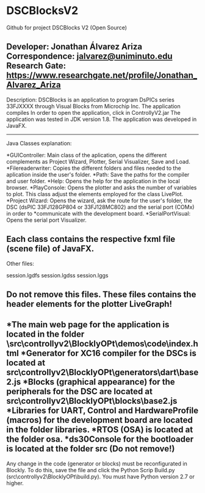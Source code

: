 # DSCBlocksV2
Github for project DSCBlocks V2 (Open Source)



Developer: Jonathan Álvarez Ariza
Correspondence: jalvarez@uniminuto.edu
Research Gate: https://www.researchgate.net/profile/Jonathan_Alvarez_Ariza
------------------------------------------------------------------------------------------------------------------------------------------
Description: DSCBlocks is an application to program DsPICs series 33FJXXXX through Visual Blocks from Microchip Inc. The application compiles 
In order to open the application, click in ControllyV2.jar
The application was tested in JDK version 1.8. The application was developed in JavaFX.

------------------------------------------------------------------------------------------------------------------------------------------
Java Classes explanation:

*GUIController: Main class of the aplication, opens the different complements as Project Wizard, Plotter, Serial Visualizer, Save and Load.
*Filereaderwriter: Copies the different folders and files needed to the aplication inside the user's folder. 
*Path: Save the paths for the compiler and user folder.
*Help: Opens the help for the application in the local browser.
*PlayConsole: Opens the plotter and asks the number of variables to plot. This class adjust the elements employed for the class LivePlot.
*Project Wizard: Opens the wizard, ask the route for the user's folder, the DSC (dsPIC 33FJ128GP804 or 33FJ128MC802) and the serial port (COMx) in order to 
*communicate with the development board.
*SerialPortVisual: Opens the serial port Visualizer. 

Each class contains the respective fxml file (scene file) of JavaFX.
--------------------------------------------------------------------------------------------------------------------------------------------
Other files:

session.lgdfs
session.lgdss
session.lggs

Do not remove this files. These files contains the header elements for the plotter LiveGraph!
-------------------------------------------------------------------------------------------------------------------------------------------

*The main web page for the application is located in the folder \src\controllyv2\BlocklyOPt\demos\code\index.html
*Generator for XC16 compiler for the DSCs is located at src\controllyv2\BlocklyOPt\generators\dart\base2.js
*Blocks (graphical appearance) for the peripherals for the DSC are located at src\controllyv2\BlocklyOPt\blocks\base2.js
*Libraries for UART, Control and HardwareProfile (macros) for the development board are located in the folder libraries.
*RTOS (OSA) is located at the folder osa.
*ds30Console for the bootloader is located at the folder src (Do not remove!)
-------------------------------------------------------------------------------------------------------------------------------------------
Any change in the code (generator or blocks) must be reconfigurated in Blockly. To do this, save the file and click the Python Scrip Build.py 
(src\controllyv2\BlocklyOPt\build.py). 
You must have Python version 2.7 or higher.
